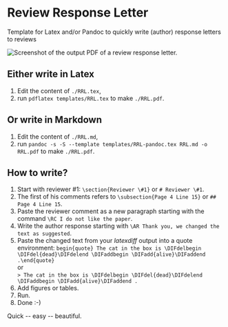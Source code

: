 # Review Response Letter
Template for Latex and/or Pandoc to quickly write (author) response letters to reviews 

<img alt="Screenshot of the output PDF of a review response letter." src="https://cloud.githubusercontent.com/assets/7942719/26236559/4072b56a-3c71-11e7-84c6-5ba4599fd031.png" style="max-width: 100%" />

## Either write in Latex

1. Edit the content of `./RRL.tex`,
2. run `pdflatex templates/RRL.tex` to make `./RRL.pdf`.


## Or write in Markdown

1. Edit the content of `./RRL.md`,
2. run `pandoc -s -S --template templates/RRL-pandoc.tex RRL.md -o RRL.pdf` to make `./RRL.pdf`.

## How to write?

1. Start with reviewer \#1: `\section{Reviewer \#1}` or `# Reviewer \#1`.
2. The first of his comments refers to `\subsection{Page 4 Line 15}` or `## Page 4 Line 15`.
3. Paste the reviewer comment as a new paragraph starting with the command `\RC I do not like the paper`.
4. Write the author response starting with `\AR Thank you, we changed the text as suggested`.
5. Paste the changed text from your *latexdiff* output into a quote environment:
    `begin{quote} The cat in the box is \DIFdelbegin \DIFdel{dead}\DIFdelend \DIFaddbegin \DIFadd{alive}\DIFaddend .\end{quote}`  
    or  
    `> The cat in the box is \DIFdelbegin \DIFdel{dead}\DIFdelend \DIFaddbegin \DIFadd{alive}\DIFaddend .`
6. Add figures or tables.
7. Run.
8. Done :-)

Quick -- easy -- beautiful.
